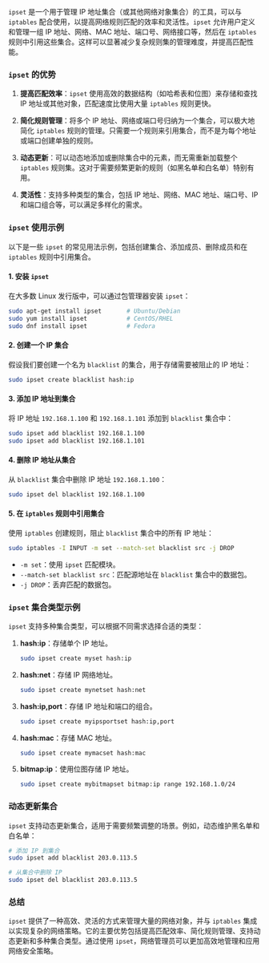 `ipset` 是一个用于管理 IP 地址集合（或其他网络对象集合）的工具，可以与 `iptables` 配合使用，以提高网络规则匹配的效率和灵活性。`ipset` 允许用户定义和管理一组 IP 地址、网络、MAC 地址、端口号、网络接口等，然后在 `iptables` 规则中引用这些集合。这样可以显著减少复杂规则集的管理难度，并提高匹配性能。

### `ipset` 的优势

1. **提高匹配效率**：`ipset` 使用高效的数据结构（如哈希表和位图）来存储和查找 IP 地址或其他对象，匹配速度比使用大量 `iptables` 规则更快。

2. **简化规则管理**：将多个 IP 地址、网络或端口号归纳为一个集合，可以极大地简化 `iptables` 规则的管理。只需要一个规则来引用集合，而不是为每个地址或端口创建单独的规则。

3. **动态更新**：可以动态地添加或删除集合中的元素，而无需重新加载整个 `iptables` 规则集。这对于需要频繁更新的规则（如黑名单和白名单）特别有用。

4. **灵活性**：支持多种类型的集合，包括 IP 地址、网络、MAC 地址、端口号、IP 和端口组合等，可以满足多样化的需求。

### `ipset` 使用示例

以下是一些 `ipset` 的常见用法示例，包括创建集合、添加成员、删除成员和在 `iptables` 规则中引用集合。

#### 1. 安装 `ipset`

在大多数 Linux 发行版中，可以通过包管理器安装 `ipset`：

```sh
sudo apt-get install ipset       # Ubuntu/Debian
sudo yum install ipset           # CentOS/RHEL
sudo dnf install ipset           # Fedora
```

#### 2. 创建一个 IP 集合

假设我们要创建一个名为 `blacklist` 的集合，用于存储需要被阻止的 IP 地址：

```sh
sudo ipset create blacklist hash:ip
```

#### 3. 添加 IP 地址到集合

将 IP 地址 `192.168.1.100` 和 `192.168.1.101` 添加到 `blacklist` 集合中：

```sh
sudo ipset add blacklist 192.168.1.100
sudo ipset add blacklist 192.168.1.101
```

#### 4. 删除 IP 地址从集合

从 `blacklist` 集合中删除 IP 地址 `192.168.1.100`：

```sh
sudo ipset del blacklist 192.168.1.100
```

#### 5. 在 `iptables` 规则中引用集合

使用 `iptables` 创建规则，阻止 `blacklist` 集合中的所有 IP 地址：

```sh
sudo iptables -I INPUT -m set --match-set blacklist src -j DROP
```

- `-m set`：使用 `ipset` 匹配模块。
- `--match-set blacklist src`：匹配源地址在 `blacklist` 集合中的数据包。
- `-j DROP`：丢弃匹配的数据包。

### `ipset` 集合类型示例

`ipset` 支持多种集合类型，可以根据不同需求选择合适的类型：

1. **hash:ip**：存储单个 IP 地址。
   ```sh
   sudo ipset create myset hash:ip
   ```

2. **hash:net**：存储 IP 网络地址。
   ```sh
   sudo ipset create mynetset hash:net
   ```

3. **hash:ip,port**：存储 IP 地址和端口的组合。
   ```sh
   sudo ipset create myipsportset hash:ip,port
   ```

4. **hash:mac**：存储 MAC 地址。
   ```sh
   sudo ipset create mymacset hash:mac
   ```

5. **bitmap:ip**：使用位图存储 IP 地址。
   ```sh
   sudo ipset create mybitmapset bitmap:ip range 192.168.1.0/24
   ```

### 动态更新集合

`ipset` 支持动态更新集合，适用于需要频繁调整的场景。例如，动态维护黑名单和白名单：

```sh
# 添加 IP 到集合
sudo ipset add blacklist 203.0.113.5

# 从集合中删除 IP
sudo ipset del blacklist 203.0.113.5
```

### 总结

`ipset` 提供了一种高效、灵活的方式来管理大量的网络对象，并与 `iptables` 集成以实现复杂的网络策略。它的主要优势包括提高匹配效率、简化规则管理、支持动态更新和多种集合类型。通过使用 `ipset`，网络管理员可以更加高效地管理和应用网络安全策略。